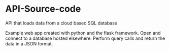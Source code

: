 # API-Source-code
API that loads data from a cloud based SQL database

Example web app created with python and the flask framework.
Open and connect to a database hosted elsewhere.
Perform query calls and return the data in a JSON format.
